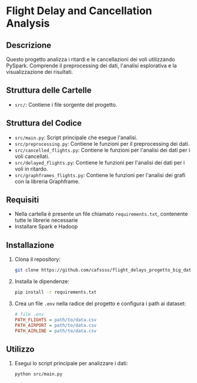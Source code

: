 # Flight Delay and Cancellation Analysis

## Descrizione

Questo progetto analizza i ritardi e le cancellazioni dei voli utilizzando PySpark. Comprende il preprocessing dei dati, l'analisi esplorativa e la visualizzazione dei risultati.

## Struttura delle Cartelle

- `src/`: Contiene i file sorgente del progetto.

## Struttura del Codice

- `src/main.py`: Script principale che esegue l'analisi.
- `src/preprocessing.py`: Contiene le funzioni per il preprocessing dei dati.
- `src/cancelled_flights.py`: Contiene le funzioni per l'analisi dei dati per i voli cancellati.
- `src/delayed_flights.py`: Contiene le funzioni per l'analisi dei dati per i voli in ritardo.
- `src/graphframes_flights.py`: Contiene le funzioni per l'analisi dei grafi con la libreria Graphframe.


## Requisiti

- Nella cartella è presente un file chiamato `requirements.txt`, contenente tutte le librerie necessarie
- Installare Spark e Hadoop

## Installazione

1. Clona il repository:
    ```bash
    git clone https://github.com/cafssss/flight_delays_progetto_big_data_2024.git
    ```

2. Installa le dipendenze:
    ```bash
    pip install -r requirements.txt
    ```

3. Crea un file `.env` nella radice del progetto e configura i path ai dataset:
    ```ini
    # file .env
    PATH_FLIGHTS = path/to/data.csv
    PATH_AIRPORT = path/to/data.csv
    PATH_AIRLINE = path/to/data.csv
    ```

## Utilizzo

1. Esegui lo script principale per analizzare i dati:
    ```bash
    python src/main.py
    ```


